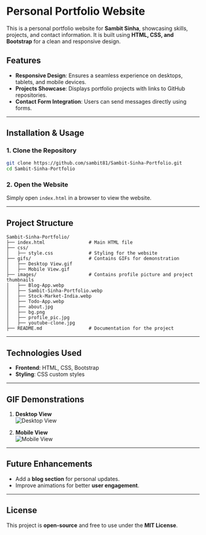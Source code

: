 # Personal Portfolio Website  

This is a personal portfolio website for **Sambit Sinha**, showcasing skills, projects, and contact information. It is built using **HTML, CSS, and Bootstrap** for a clean and responsive design.  

## Features  

- **Responsive Design**: Ensures a seamless experience on desktops, tablets, and mobile devices.
- **Projects Showcase**: Displays portfolio projects with links to GitHub repositories.  
- **Contact Form Integration**: Users can send messages directly using forms.  

---

## Installation & Usage  

### 1. Clone the Repository  
```bash
git clone https://github.com/sambit81/Sambit-Sinha-Portfolio.git
cd Sambit-Sinha-Portfolio
```

### 2. Open the Website  
Simply open `index.html` in a browser to view the website.  

---

## Project Structure  

```
Sambit-Sinha-Portfolio/
├── index.html                # Main HTML file
├── css/
│   ├── style.css             # Styling for the website
├── gifs/                     # Contains GIFs for demonstration 
│   ├── Desktop View.gif
│   ├── Mobile View.gif
├── images/                   # Contains profile picture and project thumbnails 
│   ├── Blog-App.webp
│   ├── Sambit-Sinha-Portfolio.webp
│   ├── Stock-Market-India.webp
│   ├── Todo-App.webp
│   ├── about.jpg
│   ├── bg.png
│   ├── profile_pic.jpg
│   ├── youtube-clone.jpg
├── README.md                 # Documentation for the project
```

---

## Technologies Used  

- **Frontend**: HTML, CSS, Bootstrap  
- **Styling**: CSS custom styles

---

## GIF Demonstrations  

1. **Desktop View**  
   ![Desktop View](gifs/Desktop%20View.gif)  

2. **Mobile View**  
   ![Mobile View](gifs/Mobile%20View.gif)
   
---

## Future Enhancements  

- Add a **blog section** for personal updates.    
- Improve animations for better **user engagement**.  

---

## License  

This project is **open-source** and free to use under the **MIT License**.
